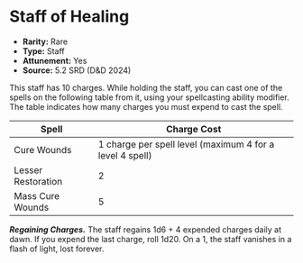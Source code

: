 # Staff of Healing

- **Rarity:** Rare
- **Type:** Staff
- **Attunement:** Yes
- **Source:** 5.2 SRD (D&D 2024)

This staff has 10 charges. While holding the staff, you can cast one of the spells on the following table from it, using your spellcasting ability modifier. The table indicates how many charges you must expend to cast the spell.

| Spell              | Charge Cost                                              |
|--------------------|----------------------------------------------------------|
| Cure Wounds        | 1 charge per spell level (maximum 4 for a level 4 spell) |
| Lesser Restoration | 2                                                        |
| Mass Cure Wounds   | 5                                                        |

**_Regaining Charges._** The staff regains 1d6 + 4 expended charges daily at dawn. If you expend the last charge, roll 1d20. On a 1, the staff vanishes in a flash of light, lost forever.
